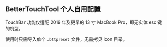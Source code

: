 ## BetterTouchTool 个人自用配置

TouchBar 功能仅适配 2019 年及更早的 13 寸 MacBook Pro，即无实体 esc 键的机型。

使用时只需导入单个 `.bttpreset` 文件，无需拷贝 icon 目录。
